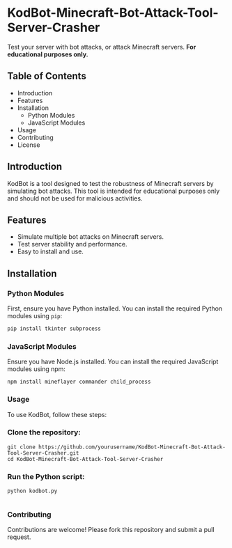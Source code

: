 # KodBot-Minecraft-Bot-Attack-Tool-Server-Crasher

Test your server with bot attacks, or attack Minecraft servers. **For educational purposes only.**

## Table of Contents
- Introduction
- Features
- Installation
  - Python Modules
  - JavaScript Modules
- Usage
- Contributing
- License

## Introduction
KodBot is a tool designed to test the robustness of Minecraft servers by simulating bot attacks. This tool is intended for educational purposes only and should not be used for malicious activities.

## Features
- Simulate multiple bot attacks on Minecraft servers.
- Test server stability and performance.
- Easy to install and use.

## Installation

### Python Modules
First, ensure you have Python installed. You can install the required Python modules using `pip`:

```bash
pip install tkinter subprocess
```
### JavaScript Modules
Ensure you have Node.js installed. You can install the required JavaScript modules using npm:

```
npm install mineflayer commander child_process
```

### Usage
To use KodBot, follow these steps:

### Clone the repository:
```
git clone https://github.com/yourusername/KodBot-Minecraft-Bot-Attack-Tool-Server-Crasher.git
cd KodBot-Minecraft-Bot-Attack-Tool-Server-Crasher
```


### Run the Python script:
```
python kodbot.py
```

```

```
### Contributing
Contributions are welcome! Please fork this repository and submit a pull request.
